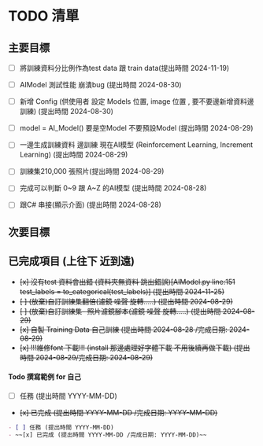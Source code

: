 # TODO 清單

## 主要目標


 - [ ] 將訓練資料分比例作為test data 跟 train data(提出時間 2024-11-19)
 - [ ] AIModel 測試性能 崩潰bug (提出時間 2024-08-30)
 - [ ] 新增 Config (供使用者 設定 Models 位置, image 位置 , 要不要邊新增資料邊訓練) (提出時間 2024-08-30)
 - [ ] model = AI_Model() 要是空Model 不要預設Model (提出時間 2024-08-29)
 - [ ] 一邊生成訓練資料 邊訓練 現在AI模型 (Reinforcement Learning, Increment Learning) (提出時間 2024-08-29)

 - [ ] 訓練集210,000 張照片(提出時間 2024-08-29)
 - [ ] 完成可以判斷 0~9 跟 A~Z 的AI模型 (提出時間 2024-08-28)
 - [ ] 跟C# 串接(顯示介面) (提出時間 2024-08-28)

## 次要目標



## 已完成項目 (上往下 近到遠)

 - ~~[x] 沒有test 資料會出錯 (資料夾無資料 跳出錯誤)[AIModel.py line:151 test_labels = to_categorical(test_labels)] (提出時間 2024-11-25)~~
 - ~~[ ] (放棄)自訂訓練集翻倍(濾鏡 噪聲 旋轉.....) (提出時間 2024-08-29)~~
 - ~~[ ] (放棄)自訂訓練集- 照片濾鏡腳本(濾鏡 噪聲 旋轉.....) (提出時間 2024-08-29)~~
 - ~~[x] 自製 Training Data 自己訓練 (提出時間 2024-08-28 /完成日期: 2024-08-29)~~
 - ~~[x] !!!維修font 下載!!! (install 那邊處理好字體下載 不用後續再做下載) (提出時間 2024-08-29/完成日期: 2024-08-29)~~


#### Todo 撰寫範例 for 自己

- [ ] 任務 (提出時間 YYYY-MM-DD)
- ~~[x] 已完成 (提出時間 YYYY-MM-DD /完成日期: YYYY-MM-DD)~~

```markdown
- [ ] 任務 (提出時間 YYYY-MM-DD)
- ~~[x] 已完成 (提出時間 YYYY-MM-DD /完成日期: YYYY-MM-DD)~~
```
